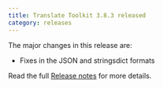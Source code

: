 ```yaml
---
title: Translate Toolkit 3.8.3 released
category: releases
---
```


The major changes in this release are:

- Fixes in the JSON and stringsdict formats

Read the full [Release notes](http://docs.translatehouse.org/projects/translate-toolkit/en/latest/releases/3.8.3.html) for more details.

